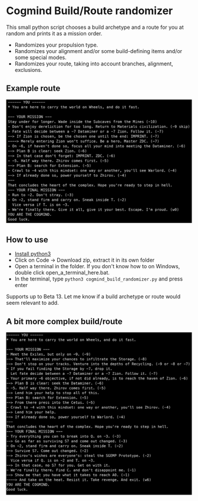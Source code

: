 # Cogmind Build/Route randomizer

This small python script chooses a build archetype and a route for you at random and prints it as a mission order.
- Randomizes your propulsion type.
- Randomizes your alignment and/or some build-defining items and/or some special modes.
- Randomizes your route, taking into account branches, alignment, exclusions.

## Example route
![Example build/route](./example.png)

## How to use
- [Install python3](https://www.python.org/downloads/)
- Click on Code -> Download zip, extract it in its own folder
- Open a terminal in the folder. If you don't know how to on Windows, double click open_a_terminal_here.bat.
- In the terminal, type `python3 cogmind_build_randomizer.py` and press enter

Supports up to Beta 13. Let me know if a build archetype or route would
seem relevant to add.

## A bit more complex build/route
![More complex build/route](./more_complex_route.png)
